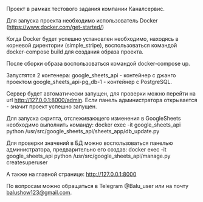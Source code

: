 Проект в рамках тестового задания компании Каналсервис.

Для запуска проекта необходимо использователь Docker (https://www.docker.com/get-started/)

Когда Docker будет успешно установлен необходимо, находясь в корневой директории (simple_stripe), 
воспользоваться командой docker-compose build для создания образа проекта.

После сборки образа воспользоваться командой docker-compose up. 

Запустятся 2 контенера: 
google_sheets_api - контейнер с джанго проектом 
google_sheets_api-pg_db-1 - контейнер с PostgreSQL. 

Сервер будет автоматически запущен, для проверки можно перейти на url http://127.0.0.1:8000/admin. 
Если панель администратора открывается - значит проект успешно запущен.

Для запуска скрипта, отслеживающего изменения в GoogleSheets необходимо выполнить команду:
docker exec -it google_sheets_api python /usr/src/google_sheets_api/sheets_app/db_update.py

Для проверки значений в БД можно воспользоваться панелью администратора, предварительно его создав:
docker exec -it google_sheets_api python /usr/src/google_sheets_api/manage.py createsuperuser 

А также на главной странице:
http://127.0.0.1:8000

По вопросам можно обращаться в Telegram @Balu_user или на почту balushow123@gmail.com.

